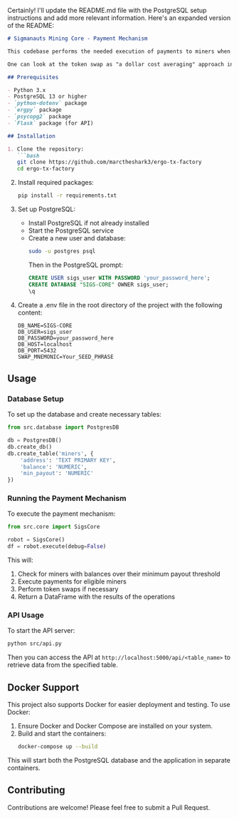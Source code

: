 Certainly! I'll update the README.md file with the PostgreSQL setup instructions and add more relevant information. Here's an expanded version of the README:

```markdown
# Sigmanauts Mining Core - Payment Mechanism

This codebase performs the needed execution of payments to miners when balances are over the minimum payout threshold. Additionally, this code supports the swapping of native tokens from the pool's wallet to the miners' wallets based on Spectrum prices as well as looking for changes in minimum payouts.

One can look at the token swap as "a dollar cost averaging" approach into Ergo's Native Tokens of choice.

## Prerequisites

- Python 3.x
- PostgreSQL 13 or higher
- `python-dotenv` package
- `ergpy` package
- `psycopg2` package
- `Flask` package (for API)

## Installation

1. Clone the repository:
   ```bash
   git clone https://github.com/marctheshark3/ergo-tx-factory
   cd ergo-tx-factory
   ```

2. Install required packages:
   ```bash
   pip install -r requirements.txt
   ```

3. Set up PostgreSQL:
   - Install PostgreSQL if not already installed
   - Start the PostgreSQL service
   - Create a new user and database:
     ```bash
     sudo -u postgres psql
     ```
     Then in the PostgreSQL prompt:
     ```sql
     CREATE USER sigs_user WITH PASSWORD 'your_password_here';
     CREATE DATABASE "SIGS-CORE" OWNER sigs_user;
     \q
     ```

4. Create a .env file in the root directory of the project with the following content:
   ```
   DB_NAME=SIGS-CORE
   DB_USER=sigs_user
   DB_PASSWORD=your_password_here
   DB_HOST=localhost
   DB_PORT=5432
   SWAP_MNEMONIC=Your_SEED_PHRASE
   ```

## Usage

### Database Setup

To set up the database and create necessary tables:

```python
from src.database import PostgresDB

db = PostgresDB()
db.create_db()
db.create_table('miners', {
    'address': 'TEXT PRIMARY KEY',
    'balance': 'NUMERIC',
    'min_payout': 'NUMERIC'
})
```

### Running the Payment Mechanism

To execute the payment mechanism:

```python
from src.core import SigsCore

robot = SigsCore()
df = robot.execute(debug=False)
```

This will:
1. Check for miners with balances over their minimum payout threshold
2. Execute payments for eligible miners
3. Perform token swaps if necessary
4. Return a DataFrame with the results of the operations

### API Usage

To start the API server:

```bash
python src/api.py
```

Then you can access the API at `http://localhost:5000/api/<table_name>` to retrieve data from the specified table.

## Docker Support

This project also supports Docker for easier deployment and testing. To use Docker:

1. Ensure Docker and Docker Compose are installed on your system.
2. Build and start the containers:
   ```bash
   docker-compose up --build
   ```

This will start both the PostgreSQL database and the application in separate containers.

## Contributing

Contributions are welcome! Please feel free to submit a Pull Request.

